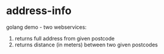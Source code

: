 address-info
============

golang demo - two webservices:
1. returns full address from given postcode
2. returns distance (in meters) between two given postcodes
